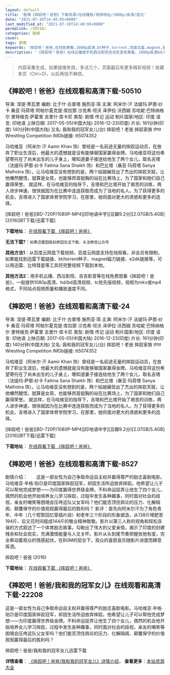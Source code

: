 ```yaml
---
layout: default
title: '剧情《摔跤吧！爸爸》下载资源/在线播放/视频地址/1080p/高清/蓝光'
date: "2021-07-10T14:40:05+0800"
last_modified_at: "2021-07-10T14:40:05+0800"
permalink: /50510/
categories: 剧情
cover:
tags: 剧情
keywords: '摔跤吧！爸爸,在线免费看,1080p高清,bt种子,torrent,百度云盘,magnet,磁力链,迅雷下载资源'
description: '《摔跤吧！爸爸》在线云播放手机西瓜影院吉吉影音免费看，1080p高清bd/hd未删减完整版和tc抢先枪版，mkv/mp4格式，附带bt/torrent种子、magnet/磁力链、百度云盘、网盘资源迅雷下载链接'
---
```


>内容采集生成，如果链接失效，多试几个，页面最后有更多精彩视频！收藏本页（Ctrl+D)，以后再找不麻烦。


## 《摔跤吧！爸爸》在线观看和高清下载-50510

导演: 涅提·蒂瓦里 编剧: 比于什·古普塔 施热亚·简 主演: 阿米尔·汗 法缇玛·萨那·纱卡 桑亚·玛荷塔 阿帕尔夏克提·库拉那 沙克希·坦沃 泽伊拉·沃西姆 苏哈妮·巴特纳格尔 里特维克·萨霍里 吉里什·库卡尼 类型: 剧情 传记 运动 制片国家/地区: 印度 语言: 印地语 上映日期: 2017-05-05(中国大陆) 2016-12-23(印度) 片长: 161分钟(印度) 140分钟(中国大陆) 又名: 我和我的冠军女儿(台) 摔跤吧！老爸 摔跤家族 दंगल Wrestling Competition IMDb链接: tt5074352

马哈维亚（阿米尔·汗 Aamir Khan 饰）曾经是一名前途无量的摔跤运动员，在放弃了职业生涯后，他最大的遗憾就是没有能够替国家赢得金牌。马哈维亚将这份希望寄托在了尚未出生的儿子身上，哪知道妻子接连给他生了两个女儿，取名吉塔（法缇玛·萨那·纱卡 Fatima Sana Shaikh 饰）和巴比塔（桑亚·玛荷塔 Sanya Malhotra 饰）。让马哈维亚没有想到的是，两个姑娘展现出了杰出的摔跤天赋，让他幡然醒悟，就算是女孩，也能够昂首挺胸的站在比赛场上，为了国家和她们自己赢得荣誉。 就这样，在马哈维亚的指导下，吉塔和巴比塔开始了艰苦的训练，两人进步神速，很快就因为在比赛中连连获胜而成为了当地的名人。为了获得更多的机会，吉塔进入了国家体育学院学习，在那里，她将面对更大的诱惑和更多的选择。


[摔跤吧！爸爸][BD-720P/1080P-MP4][印地语中字][豆瓣9.2分][2.07GB/5.4GB][2016][BT下载/迅雷下载]

**下载地址**： [在线观看下载 《摔跤吧！爸爸》](https://www.btdx8.com/torrent/dangal_2016.html) 


**无法下载?**：`如果迅雷因版权原因无法下载，关注微信公众号 `

**其他方法1**：从百度云网盘下载视频，百度云网盘支持在线观看，非会员有限制，如果能找到迅雷下载链接、bt/torrent种子、magnet磁力链接、e2dk链接等，可以用迅雷、比特彗星等工具将完整视频下载到本地。

**其他方法2**：用手机云播、西瓜影院、吉吉影音等在线免费观看《摔跤吧！爸爸》，一般提供1080p高清、hd/bd高清视频、tc抢先版视频，视频为mkv或mp4格式，不同站点视频质量和播放速度不同。


## 《摔跤吧！爸爸》在线观看和高清下载-24

导演: 涅提·蒂瓦里 编剧: 比于什·古普塔 施热亚·简 主演: 阿米尔·汗 法缇玛·萨那·纱卡 桑亚·玛荷塔 阿帕尔夏克提·库拉那 沙克希·坦沃 泽伊拉·沃西姆 苏哈妮·巴特纳格尔 里特维克·萨霍里 吉里什·库卡尼 类型: 剧情 传记 运动 制片国家/地区: 印度 语言: 印地语 上映日期: 2017-05-05(中国大陆) 2016-12-23(印度) 片长: 161分钟(印度) 140分钟(中国大陆) 又名: 我和我的冠军女儿(台) 摔跤吧！老爸 摔跤家族 दंगल Wrestling Competition IMDb链接: tt5074352

马哈维亚（阿米尔·汗 Aamir Khan 饰）曾经是一名前途无量的摔跤运动员，在放弃了职业生涯后，他最大的遗憾就是没有能够替国家赢得金牌。马哈维亚将这份希望寄托在了尚未出生的儿子身上，哪知道妻子接连给他生了两个女儿，取名吉塔（法缇玛·萨那·纱卡 Fatima Sana Shaikh 饰）和巴比塔（桑亚·玛荷塔 Sanya Malhotra 饰）。让马哈维亚没有想到的是，两个姑娘展现出了杰出的摔跤天赋，让他幡然醒悟，就算是女孩，也能够昂首挺胸的站在比赛场上，为了国家和她们自己赢得荣誉。 就这样，在马哈维亚的指导下，吉塔和巴比塔开始了艰苦的训练，两人进步神速，很快就因为在比赛中连连获胜而成为了当地的名人。为了获得更多的机会，吉塔进入了国家体育学院学习，在那里，她将面对更大的诱惑和更多的选择。


[摔跤吧！爸爸][BD-720P/1080P-MP4][印地语中字][豆瓣9.2分][2.07GB/5.4GB][2016][BT下载/迅雷下载]

**下载地址**： [在线观看下载 《摔跤吧！爸爸》](https://www.btdx8.com/torrent/dangal_2016.html) 


## 《摔跤吧！爸爸》在线观看和高清下载-8527

剧情介绍：　　这是一部女性为自己争取命运自主权并赢得尊严的励志喜剧电影。马哈维亚·辛格·珀尕是印度国家摔跤冠军，却因生活所迫放弃摔跤。他希望让儿子可以帮他完成梦想——为印度赢得世界级金牌。不料命运捉弄让他生了四个女儿，偶然的机会他开始培养女儿学习摔跤，过程中发生各种趣事，同时面对社会的歧视，亲友的嘲笑等困境会压垮这队父女军吗？他们能否顶住舆论的压力、化解隔阂、颠覆保守的价值观观赢得最后的胜利吗？ 影评：首先向阿米尔汗为了角色青年、中年（几个短暂回忆穿插片段）和老年三个阶段的形象塑造，从138斤增肥至194斤、后又花时间瘦成144斤的敬业精神致敬。影片以第三人称的视角和轻松诙谐的方式叙述了一个体育励志故事，勾勒出了伟大的父爱亲情，揭示了印度的封建残余和社会现实，充满激情能量与人文关怀。影片从头到尾节奏把握张弛有度，完全牵动着观众的情感起伏。在BGM的契合下，观众的喜怒哀乐随影片进度而肆意挥洒。


摔跤吧！爸爸 (2016)

**下载地址**： [在线观看下载 《摔跤吧！爸爸》](https://www.btbtdy.me/btdy/dy10438.html) 


## 《摔跤吧！爸爸/我和我的冠军女儿》在线观看和高清下载-22208

这是一部女性为自己争取命运自主权并赢得尊严的励志喜剧电影。马哈维亚·辛格·珀尕是印度国家摔跤冠军，却因生活所迫放弃摔跤。他希望让儿子可以帮他完成梦想——为印度赢得世界级金牌。不料命运捉弄让他生了四个女儿，偶然的机会他开始培养女儿学习摔跤，过程中发生各种趣事，同时面对社会的歧视，亲友的嘲笑等困境会压垮这队父女军吗？他们能否顶住舆论的压力、化解隔阂、颠覆保守的价值观观赢得最后的胜利吗？


摔跤吧！爸爸/我和我的冠军女儿迅雷下载

**详情查看**： [《摔跤吧！爸爸/我和我的冠军女儿》详情介绍](/movie/22208/)， **查看更多**：[本站资源大全](/movie/t/all/)


